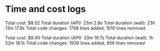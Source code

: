 # Time and cost logs

Total cost:            $8.52
Total duration (API):  23m 2.8s
Total duration (wall): 23h 13m 17.8s
Total code changes:    1798 lines added, 1010 lines removed

Total cost:            $9.40
Total duration (API):  33m 19.7s
Total duration (wall): 1h 52m 18.1s
Total code changes:    1939 lines added, 856 lines removed